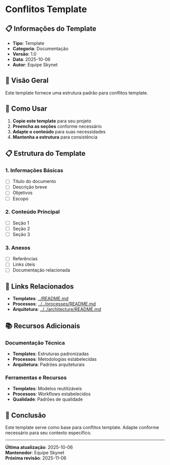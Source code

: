 # Conflitos Template

## 📋 **Informações do Template**
- **Tipo**: Template
- **Categoria**: Documentação
- **Versão**: 1.0
- **Data**: 2025-10-06
- **Autor**: Equipe Skynet

## 🎯 **Visão Geral**

Este template fornece uma estrutura padrão para conflitos template.

## 📝 **Como Usar**

1. **Copie este template** para seu projeto
2. **Preencha as seções** conforme necessário
3. **Adapte o conteúdo** para suas necessidades
4. **Mantenha a estrutura** para consistência

## 📋 **Estrutura do Template**

### **1. Informações Básicas**
- [ ] Título do documento
- [ ] Descrição breve
- [ ] Objetivos
- [ ] Escopo

### **2. Conteúdo Principal**
- [ ] Seção 1
- [ ] Seção 2
- [ ] Seção 3

### **3. Anexos**
- [ ] Referências
- [ ] Links úteis
- [ ] Documentação relacionada

## 🔗 **Links Relacionados**

- **Templates**: [../README.md](../README.md)
- **Processos**: [../../processes/README.md](../../processes/README.md)
- **Arquitetura**: [../../architecture/README.md](../../architecture/README.md)

## 📚 **Recursos Adicionais**

### **Documentação Técnica**
- **Templates**: Estruturas padronizadas
- **Processos**: Metodologias estabelecidas
- **Arquitetura**: Padrões arquiteturais

### **Ferramentas e Recursos**
- **Templates**: Modelos reutilizáveis
- **Processos**: Workflows estabelecidos
- **Qualidade**: Padrões de qualidade

## 🎯 **Conclusão**

Este template serve como base para conflitos template. Adapte conforme necessário para seu contexto específico.

---

**Última atualização**: 2025-10-06  
**Mantenedor**: Equipe Skynet  
**Próxima revisão**: 2025-11-06
